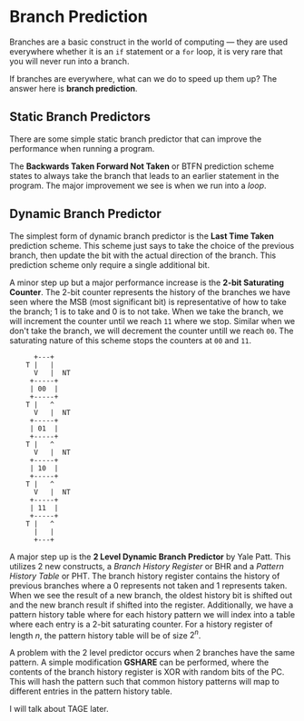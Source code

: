 # Branch Prediction

Branches are a basic construct in the world of computing — they are used everywhere whether it is an `if` statement or a `for` loop, it is very rare that you will never run into a branch.

If branches are everywhere, what can we do to speed up them up? The answer here is **branch prediction**.

## Static Branch Predictors

There are some simple static branch predictor that can improve the performance when running a program. 

The **Backwards Taken Forward Not Taken** or BTFN prediction scheme states to always take the branch that leads to an earlier statement in the program. The major improvement we see is when we run into a *loop*.

## Dynamic Branch Predictor

The simplest form of dynamic branch predictor is the **Last Time Taken** prediction scheme. This scheme just says to take the choice of the previous branch, then update the bit with the actual direction of the branch. This prediction scheme only require a single additional bit.

A minor step up but a major performance increase is the **2-bit Saturating Counter**. The 2-bit counter represents the history of the branches we have seen where the MSB (most significant bit) is representative of how to take the branch; 1 is to take and 0 is to not take. When we take the branch, we will increment the counter until we reach `11` where we stop. Similar when we don't take the branch, we will decrement the counter untill we reach `00`. The saturating nature of this scheme stops the counters at `00` and `11`.

```
      +---+
    T |   |
      V   |  NT
     +-----+     
     | 00  |      
     +-----+     
    T |   ^ 
      V   |  NT
     +-----+     
     | 01  |      
     +-----+     
    T |   ^ 
      V   |  NT
     +-----+     
     | 10  |      
     +-----+     
    T |   ^ 
      V   |  NT
     +-----+     
     | 11  |      
     +-----+     
    T |   ^
      |   |
      +---+
```

A major step up is the **2 Level Dynamic Branch Predictor** by Yale Patt. This utilizes 2 new constructs, a *Branch History Register* or BHR and a *Pattern History Table* or PHT. The branch history register contains the history of previous branches where a 0 represents not taken and 1 represents taken. When we see the result of a new branch, the oldest history bit is shifted out and the new branch result if shifted into the register. Additionally, we have a pattern history table where for each history pattern we will index into a table where each entry is a 2-bit saturating counter. For a history register of length $n$, the pattern history table will be of size $2^n$.

A problem with the 2 level predictor occurs when 2 branches have the same pattern. A simple modification **GSHARE** can be performed, where the contents of the branch history register is XOR with random bits of the PC. This will hash the pattern such that common history patterns will map to different entries in the pattern history table.

I will talk about TAGE later.



